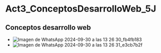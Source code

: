 # Act3_ConceptosDesarrolloWeb_5J
## Conceptos desarrollo web
- ![Imagen de WhatsApp 2024-09-30 a las 13 26 30_fb4fb183](https://github.com/user-attachments/assets/e595e14c-88ae-49c8-b08f-8cae39753fac)
- ![Imagen de WhatsApp 2024-09-30 a las 13 26 31_e3cb7b2f](https://github.com/user-attachments/assets/4b9ee38f-9c13-4844-a59f-d11ed1f486db)

